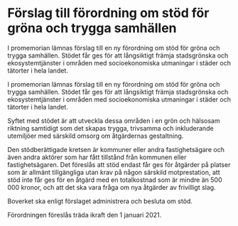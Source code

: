 # Förslag till förordning om stöd för gröna och trygga samhällen

I promemorian lämnas förslag till en ny förordning om stöd för gröna och
trygga samhällen. Stödet får ges för att långsiktigt främja stadsgrönska och ekosystemtjänster i områden med socioekonomiska utmaningar i städer och tätorter i hela landet.

I promemorian lämnas förslag till en ny förordning om stöd för gröna och
trygga samhällen. Stödet får ges för att långsiktigt främja stadsgrönska och ekosystemtjänster i områden med socioekonomiska utmaningar i städer och tätorter i hela landet.

Syftet med stödet är att utveckla dessa områden i en grön och hälsosam riktning samtidigt som det skapas trygga, trivsamma och inkluderande utemiljöer med särskild omsorg om åtgärdernas gestaltning.

Den stödberättigade kretsen är kommuner eller andra fastighetsägare och även andra aktörer som har fått tillstånd från kommunen eller
fastighetsägaren. Det föreslås att stöd endast får ges för åtgärder på platser som är allmänt tillgängliga utan krav på någon särskild motprestation, att stöd inte får ges för en åtgärd med en totalkostnad som är mindre än 500 000 kronor, och att det ska vara fråga om nya åtgärder av frivilligt slag.

Boverket ska enligt förslaget administrera och besluta om stöd.

Förordningen föreslås träda ikraft den 1 januari 2021.
